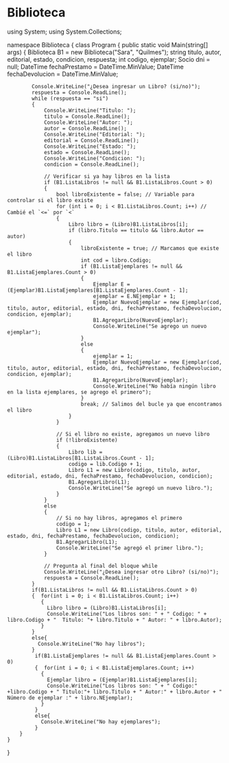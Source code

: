 # Biblioteca

using System;
using System.Collections;

namespace Biblioteca
{
    class Program
    {
        public static void Main(string[] args)
        {
            Biblioteca B1 = new Biblioteca("Sara", "Quilmes");
            string titulo, autor, editorial, estado, condicion, respuesta;
            int codigo, ejemplar;
            Socio dni = null;
            DateTime fechaPrestamo = DateTime.MinValue;
            DateTime fechaDevolucion = DateTime.MinValue;

            Console.WriteLine("¿Desea ingresar un Libro? (si/no)");
            respuesta = Console.ReadLine();
            while (respuesta == "si")
            {
                Console.WriteLine("Titulo: ");
                titulo = Console.ReadLine();
                Console.WriteLine("Autor: ");
                autor = Console.ReadLine();
                Console.WriteLine("Editorial: ");
                editorial = Console.ReadLine();
                Console.WriteLine("Estado: ");
                estado = Console.ReadLine();
                Console.WriteLine("Condicion: ");
                condicion = Console.ReadLine();

                // Verificar si ya hay libros en la lista
                if (B1.ListaLibros != null && B1.ListaLibros.Count > 0)
                {
                    bool libroExistente = false; // Variable para controlar si el libro existe
                    for (int i = 0; i < B1.ListaLibros.Count; i++) // Cambié el `<=` por `<`
                    {
                        Libro libro = (Libro)B1.ListaLibros[i];
                        if (libro.Titulo == titulo && libro.Autor == autor)
                        {
                            libroExistente = true; // Marcamos que existe el libro
                            int cod = libro.Codigo;
                            if (B1.ListaEjemplares != null && B1.ListaEjemplares.Count > 0)
                            {
                                Ejemplar E = (Ejemplar)B1.ListaEjemplares[B1.ListaEjemplares.Count - 1];
                                ejemplar = E.NEjemplar + 1;
                                Ejemplar NuevoEjemplar = new Ejemplar(cod, titulo, autor, editorial, estado, dni, fechaPrestamo, fechaDevolucion, condicion, ejemplar);
                                B1.AgregarLibro(NuevoEjemplar);
                                Console.WriteLine("Se agrego un nuevo ejemplar");
                            }
                            else
                            {
                                ejemplar = 1;
                                Ejemplar NuevoEjemplar = new Ejemplar(cod, titulo, autor, editorial, estado, dni, fechaPrestamo, fechaDevolucion, condicion, ejemplar);
                                B1.AgregarLibro(NuevoEjemplar);
                                Console.WriteLine("No había ningún libro en la lista ejemplares, se agrego el primero");
                            }
                            break; // Salimos del bucle ya que encontramos el libro
                        }
                    }

                    // Si el libro no existe, agregamos un nuevo libro
                    if (!libroExistente)
                    {
                        Libro lib = (Libro)B1.ListaLibros[B1.ListaLibros.Count - 1];
                        codigo = lib.Codigo + 1;
                        Libro L1 = new Libro(codigo, titulo, autor, editorial, estado, dni, fechaPrestamo, fechaDevolucion, condicion);
                        B1.AgregarLibro(L1);
                        Console.WriteLine("Se agregó un nuevo libro.");
                    }
                }
                else
                {
                    // Si no hay libros, agregamos el primero
                    codigo = 1;
                    Libro L1 = new Libro(codigo, titulo, autor, editorial, estado, dni, fechaPrestamo, fechaDevolucion, condicion);
                    B1.AgregarLibro(L1);
                    Console.WriteLine("Se agregó el primer libro.");
                }

                // Pregunta al final del bloque while
                Console.WriteLine("¿Desea ingresar otro Libro? (si/no)");
                respuesta = Console.ReadLine();
            }
            if(B1.ListaLibros != null && B1.ListaLibros.Count > 0)
            {  for(int i = 0; i < B1.ListaLibros.Count; i++)
               {
                 Libro libro = (Libro)B1.ListaLibros[i];
                 Console.WriteLine("Los libros son: " + " Codigo: " + libro.Codigo + "  Titulo: "+ libro.Titulo + " Autor: " + libro.Autor);
               }
            }
            else{
              Console.WriteLine("No hay libros");
            }
             if(B1.ListaEjemplares != null && B1.ListaEjemplares.Count > 0)
             {  for(int i = 0; i < B1.ListaEjemplares.Count; i++)
               {
                 Ejemplar libro = (Ejemplar)B1.ListaEjemplares[i];
                 Console.WriteLine("Los libros son: " + " Codigo:" +libro.Codigo + " Titulo:"+ libro.Titulo + " Autor:" + libro.Autor + " Número de ejemplar :" + libro.NEjemplar);
               }
             }
             else{
               Console.WriteLine("No hay ejemplares");
             }
        }   
    }
}